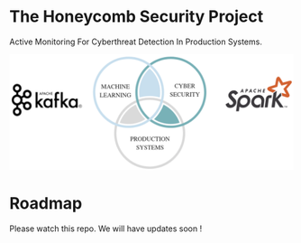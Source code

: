 # The Honeycomb Security Project
Active Monitoring For Cyberthreat Detection In Production Systems.

![HSP](/honeycombsecurity.png)

# Roadmap

Please watch this repo.  We will have updates soon !

